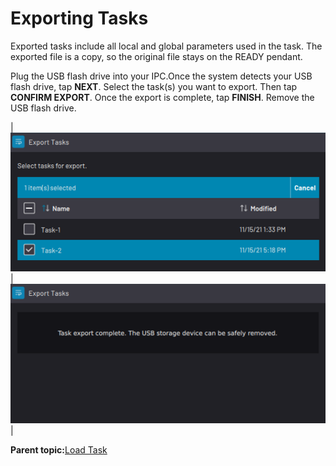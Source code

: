 # Exporting Tasks

Exported tasks include all local and global parameters used in the task. The exported file is a copy, so the original file stays on the READY pendant.

Plug the USB flash drive into your IPC.Once the system detects your USB flash drive, tap **NEXT**. Select the task\(s\) you want to export. Then tap **CONFIRM EXPORT**. Once the export is complete, tap **FINISH**. Remove the USB flash drive.

|![](../../../_Media/ForgeOS-5-x/Task-Canvas-App-5-x/USB_Task_Transfer/usb_task_transfer_export_select_cropped_2.png)|![](../../../_Media/ForgeOS-5-x/Task-Canvas-App-5-x/USB_Task_Transfer/usb_task_transfer_export_finish_cropped_2.png)|

**Parent topic:**[Load Task](../6-Task-Canvas-App/load_task.md)

